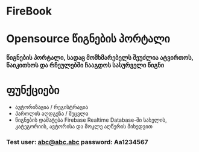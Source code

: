 # FireBook 
# Opensource წიგნების პორტალი
### წიგნების პორტალი, სადაც მომხმარებელს შეუძლია ატვირთოს, წაიკითხოს და რჩეულებში ჩააგდოს სასურველი წიგნი
# ფუნქციები
- ავტორიზაცია / რეგისტრაცია
- პაროლის აღდგენა / შეცვლა
- წიგნების დამატება Firebase Realtime Database-ში სახელის, კატეგორიის, ავტორისა და მოკლე აღწერის მიხედვით
### Test user: abc@abc.abc password: Aa1234567
